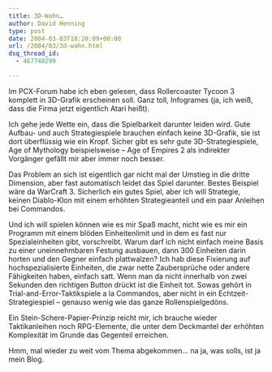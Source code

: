 ```yaml
---
title: 3D-Wahn…
author: David Henning
type: post
date: 2004-03-03T18:20:09+00:00
url: /2004/03/3d-wahn.html
dsq_thread_id:
  - 467748299

---
```

Im PCX-Forum habe ich eben gelesen, dass Rollercoaster Tycoon 3 komplett in 3D-Grafik erscheinen soll. Ganz toll, Infogrames (ja, ich weiß, dass die Firma jetzt eigentlich Atari heißt).
  
Ich gehe jede Wette ein, dass die Spielbarkeit darunter leiden wird. Gute Aufbau- und auch Strategiespiele brauchen einfach keine 3D-Grafik, sie ist dort überflüssig wie ein Kropf. Sicher gibt es sehr gute 3D-Strategiespiele, Age of Mythology beispielsweise &#8211; Age of Empires 2 als indirekter Vorgänger gefällt mir aber immer noch besser.
  
Das Problem an sich ist eigentlich gar nicht mal der Umstieg in die dritte Dimension, aber fast automatisch leidet das Spiel darunter. Bestes Beispiel wäre da WarCraft 3. Sicherlich ein gutes Spiel, aber ich will Strategie, keinen Diablo-Klon mit einem erhöhten Strategieanteil und ein paar Anleihen bei Commandos.
  
Und ich will spielen können wie es mir Spaß macht, nicht wie es mir ein Programm mit einem blöden Einheitenlimit und in dem es fast nur Spezialeinheiten gibt, vorschreibt. Warum darf ich nicht einfach meine Basis zu einer uneinnehmbaren Festung ausbauen, dann 300 Einheiten darin horten und den Gegner einfach plattwalzen? Ich hab diese Fixierung auf hochspezialisierte Einheiten, die zwar nette Zaubersprüche oder andere Fähigkeiten haben, einfach satt. Wenn man da nicht innerhalb von zwei Sekunden den richtigen Button drückt ist die Einheit tot. Sowas gehört in Trial-and-Error-Taktikspiele a la Commandos, aber nicht in ein Echtzeit-Strategiespiel &#8211; genauso wenig wie das ganze Rollenspielgedöns.
  
Ein Stein-Schere-Papier-Prinzip reicht mir, ich brauche wieder Taktikanleihen noch RPG-Elemente, die unter dem Deckmantel der erhöhten Komplexität im Grunde das Gegenteil erreichen.

Hmm, mal wieder zu weit vom Thema abgekommen&#8230; na ja, was solls, ist ja mein Blog.